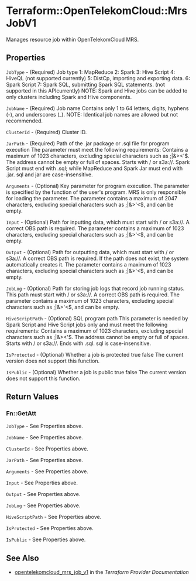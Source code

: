 # Terraform::OpenTelekomCloud::MrsJobV1

Manages resource job within OpenTelekomCloud MRS.

## Properties

`JobType` - (Required) Job type 1: MapReduce 2: Spark 3: Hive Script 4: HiveQL
(not supported currently) 5: DistCp, importing and exporting data.  6: Spark
Script 7: Spark SQL, submitting Spark SQL statements. (not supported in this
APIcurrently) NOTE: Spark and Hive jobs can be added to only clusters including
Spark and Hive components.

`JobName` - (Required) Job name Contains only 1 to 64 letters, digits, hyphens
(-), and underscores (_). NOTE: Identical job names are allowed but not recommended.

`ClusterId` - (Required) Cluster ID.

`JarPath` - (Required) Path of the .jar package or .sql file for program
execution The parameter must meet the following requirements: Contains a maximum
of 1023 characters, excluding special characters such as ;|&><'$. The address
cannot be empty or full of spaces. Starts with / or s3a://. Spark Script must
end with .sql; while MapReduce and Spark Jar must end with .jar. sql and jar
are case-insensitive.

`Arguments` - (Optional) Key parameter for program execution. The parameter
is specified by the function of the user's program. MRS is only responsible
for loading the parameter. The parameter contains a maximum of 2047 characters,
excluding special characters such as ;|&>'<$, and can be empty.

`Input` - (Optional) Path for inputting data, which must start with / or s3a://.
A correct OBS path is required. The parameter contains a maximum of 1023 characters,
excluding special characters such as ;|&>'<$, and can be empty.

`Output` - (Optional) Path for outputting data, which must start with / or
s3a://. A correct OBS path is required. If the path does not exist, the system
automatically creates it. The parameter contains a maximum of 1023 characters,
excluding special characters such as ;|&>'<$, and can be empty.

`JobLog` - (Optional) Path for storing job logs that record job running status.
This path must start with / or s3a://. A correct OBS path is required. The parameter
contains a maximum of 1023 characters, excluding special characters such as
;|&>'<$, and can be empty.

`HiveScriptPath` - (Optional) SQL program path This parameter is needed
by Spark Script and Hive Script jobs only and must meet the following requirements:
Contains a maximum of 1023 characters, excluding special characters such as
;|&><'$. The address cannot be empty or full of spaces. Starts with / or s3a://.
Ends with .sql. sql is case-insensitive.

`IsProtected` - (Optional) Whether a job is protected true false The current
version does not support this function.

`IsPublic` - (Optional) Whether a job is public true false The current version
does not support this function.


## Return Values

### Fn::GetAtt

`JobType` - See Properties above.

`JobName` - See Properties above.

`ClusterId` - See Properties above.

`JarPath` - See Properties above.

`Arguments` - See Properties above.

`Input` - See Properties above.

`Output` - See Properties above.

`JobLog` - See Properties above.

`HiveScriptPath` - See Properties above.

`IsProtected` - See Properties above.

`IsPublic` - See Properties above.

## See Also

* [opentelekomcloud_mrs_job_v1](https://www.terraform.io/docs/providers/opentelekomcloud/r/mrs_job_v1.html) in the _Terraform Provider Documentation_